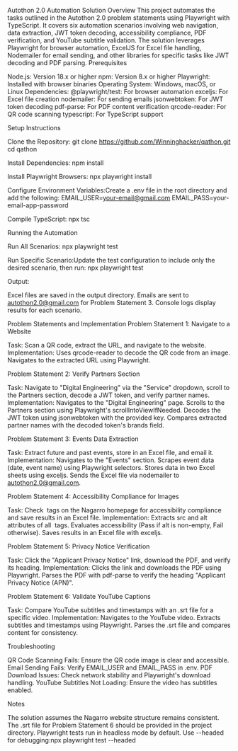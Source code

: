 Autothon 2.0 Automation Solution
Overview
This project automates the tasks outlined in the Autothon 2.0 problem statements using Playwright with TypeScript. It covers six automation scenarios involving web navigation, data extraction, JWT token decoding, accessibility compliance, PDF verification, and YouTube subtitle validation. The solution leverages Playwright for browser automation, ExcelJS for Excel file handling, Nodemailer for email sending, and other libraries for specific tasks like JWT decoding and PDF parsing.
Prerequisites

Node.js: Version 18.x or higher
npm: Version 8.x or higher
Playwright: Installed with browser binaries
Operating System: Windows, macOS, or Linux
Dependencies:
@playwright/test: For browser automation
exceljs: For Excel file creation
nodemailer: For sending emails
jsonwebtoken: For JWT token decoding
pdf-parse: For PDF content verification
qrcode-reader: For QR code scanning
typescript: For TypeScript support



Setup Instructions

Clone the Repository:
git clone https://github.com/Winninghacker/qathon.git
cd qathon


Install Dependencies:
npm install


Install Playwright Browsers:
npx playwright install


Configure Environment Variables:Create a .env file in the root directory and add the following:
EMAIL_USER=your-email@gmail.com
EMAIL_PASS=your-email-app-password


Compile TypeScript:
npx tsc



Running the Automation

Run All Scenarios:
npx playwright test


Run Specific Scenario:Update the test configuration to include only the desired scenario, then run:
npx playwright test


Output:

Excel files are saved in the output directory.
Emails are sent to autothon2.0@gmail.com for Problem Statement 3.
Console logs display results for each scenario.



Problem Statements and Implementation
Problem Statement 1: Navigate to a Website

Task: Scan a QR code, extract the URL, and navigate to the website.
Implementation:
Uses qrcode-reader to decode the QR code from an image.
Navigates to the extracted URL using Playwright.



Problem Statement 2: Verify Partners Section

Task: Navigate to "Digital Engineering" via the "Service" dropdown, scroll to the Partners section, decode a JWT token, and verify partner names.
Implementation:
Navigates to the "Digital Engineering" page.
Scrolls to the Partners section using Playwright's scrollIntoViewIfNeeded.
Decodes the JWT token using jsonwebtoken with the provided key.
Compares extracted partner names with the decoded token's brands field.



Problem Statement 3: Events Data Extraction

Task: Extract future and past events, store in an Excel file, and email it.
Implementation:
Navigates to the "Events" section.
Scrapes event data (date, event name) using Playwright selectors.
Stores data in two Excel sheets using exceljs.
Sends the Excel file via nodemailer to autothon2.0@gmail.com.



Problem Statement 4: Accessibility Compliance for Images

Task: Check <img> tags on the Nagarro homepage for accessibility compliance and save results in an Excel file.
Implementation:
Extracts src and alt attributes of all <img> tags.
Evaluates accessibility (Pass if alt is non-empty, Fail otherwise).
Saves results in an Excel file with exceljs.



Problem Statement 5: Privacy Notice Verification

Task: Click the "Applicant Privacy Notice" link, download the PDF, and verify its heading.
Implementation:
Clicks the link and downloads the PDF using Playwright.
Parses the PDF with pdf-parse to verify the heading "Applicant Privacy Notice (APN)".



Problem Statement 6: Validate YouTube Captions

Task: Compare YouTube subtitles and timestamps with an .srt file for a specific video.
Implementation:
Navigates to the YouTube video.
Extracts subtitles and timestamps using Playwright.
Parses the .srt file and compares content for consistency.



Troubleshooting

QR Code Scanning Fails: Ensure the QR code image is clear and accessible.
Email Sending Fails: Verify EMAIL_USER and EMAIL_PASS in .env.
PDF Download Issues: Check network stability and Playwright's download handling.
YouTube Subtitles Not Loading: Ensure the video has subtitles enabled.

Notes

The solution assumes the Nagarro website structure remains consistent.
The .srt file for Problem Statement 6 should be provided in the project directory.
Playwright tests run in headless mode by default. Use --headed for debugging:npx playwright test --headed




